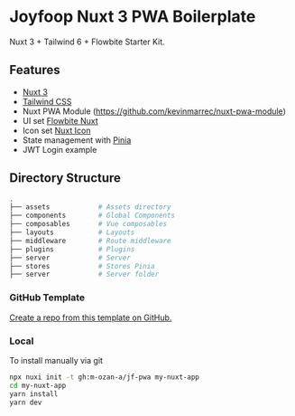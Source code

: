 # Joyfoop Nuxt 3 PWA Boilerplate

Nuxt 3 + Tailwind 6 + Flowbite Starter Kit.

## Features

- [Nuxt 3](https://v3.nuxtjs.org/)
- [Tailwind CSS](https://tailwindcss.com/)
- Nuxt PWA Module (https://github.com/kevinmarrec/nuxt-pwa-module)
- UI set [Flowbite Nuxt](https://flowbite.com/docs/getting-started/nuxt-js/)
- Icon set [Nuxt Icon](https://github.com/nuxt-modules/icon)
- State management with [Pinia](https://pinia.vuejs.org/)
- JWT Login example

## Directory Structure

```bash
.
├── assets            # Assets directory
├── components        # Global Components
├── composables       # Vue composables
├── layouts           # Layouts
├── middleware        # Route middleware
├── plugins           # Plugins
├── server            # Server
├── stores            # Stores Pinia
├── server            # Server folder
```


### GitHub Template

[Create a repo from this template on GitHub.](https://github.com/m-ozan-a/jf-pwa/generate)

### Local

To install manually via git 

```bash
npx nuxi init -t gh:m-ozan-a/jf-pwa my-nuxt-app
cd my-nuxt-app
yarn install
yarn dev
```
